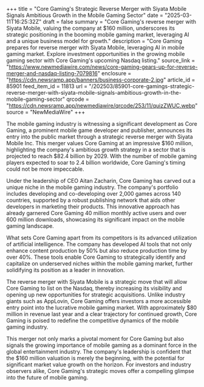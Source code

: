 +++
title = "Core Gaming's Strategic Reverse Merger with Siyata Mobile Signals Ambitious Growth in the Mobile Gaming Sector"
date = "2025-03-11T16:25:32Z"
draft = false
summary = "Core Gaming's reverse merger with Siyata Mobile, valuing the company at $160 million, underscores its strategic positioning in the booming mobile gaming market, leveraging AI and a unique business model for growth."
description = "Core Gaming prepares for reverse merger with Siyata Mobile, leveraging AI in mobile gaming market. Explore investment opportunities in the growing mobile gaming sector with Core Gaming's upcoming Nasdaq listing."
source_link = "https://www.newmediawire.com/news/core-gaming-gears-up-for-reverse-merger-and-nasdaq-listing-7079816"
enclosure = "https://cdn.newsramp.app/banners/business-corporate-2.jpg"
article_id = 85901
feed_item_id = 11813
url = "/202503/85901-core-gamings-strategic-reverse-merger-with-siyata-mobile-signals-ambitious-growth-in-the-mobile-gaming-sector"
qrcode = "https://cdn.newsramp.app/newmediawire/qrcode/253/11/quizZWUC.webp"
source = "NewMediaWire"
+++

<p>The mobile gaming industry is witnessing a significant development as Core Gaming, a prominent mobile game developer and publisher, announces its entry into the public market through a strategic reverse merger with Siyata Mobile Inc. This merger values Core Gaming at an impressive $160 million, highlighting the company's ambitious growth strategy in a sector that is projected to reach $82.4 billion by 2029. With the number of mobile gaming players expected to soar to 2.4 billion worldwide, Core Gaming's timing could not be more impeccable.</p><p>Under the leadership of CEO Aitan Zacharin, Core Gaming has carved out a unique niche in the mobile gaming industry. The company's portfolio includes developing and co-developing over 2,000 games across 140 countries, supported by a robust publishing network that aids other developers in marketing their products. This innovative approach has already garnered Core Gaming 40 million monthly active users and over 600 million downloads, showcasing its significant impact on the mobile gaming landscape.</p><p>What sets Core Gaming apart from its competitors is its advanced utilization of artificial intelligence. The company has developed AI tools that not only enhance content production by 50% but also reduce production time by over 40%. These tools enable Core Gaming to strategically identify and capitalize on underserved niches within the mobile gaming market, further solidifying its position as a leader in innovation.</p><p>The reverse merger with Siyata Mobile is a strategic move that will allow Core Gaming to list on the Nasdaq, thereby increasing its visibility and opening up new opportunities for strategic acquisitions. Unlike industry giants such as AppLovin, Core Gaming offers investors a more accessible entry point into the lucrative mobile gaming market. With approximately $80 million in revenue last year and a clear trajectory for continued growth, Core Gaming is poised to redefine the competitive dynamics of the mobile gaming industry.</p><p>This merger not only marks a pivotal moment for Core Gaming but also signals the growing importance of mobile gaming as a dominant force in the global entertainment industry. The company's leadership is confident that the $160 million valuation is merely the beginning, with the potential for significant market value growth on the horizon. For investors and industry observers alike, Core Gaming's strategic moves offer a compelling glimpse into the future of mobile gaming.</p>